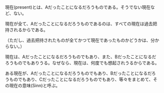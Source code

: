 現在(present)とは、Aだったことになるだろうものである。そうでない現在など、ない。

現在が全て、Aだったことになるだろうものであるのは、すべての現在は過去把持されるからである。

（ただし、過去把持されたものが全てかつて現在であったものかどうかは、分からない。）

現在は、Aだったことになるだろうものでもあり、また、Bだったことになるだろうものでもありうる。なぜなら、現在は、何度でも想起されうるからである。

ある現在が、Aだったことになるだろうものでもあり、Bだったことになるだろうものでもあり、Cだったことになるだろうものでもあり、等々をまとめて、その現在の意味(Sinn)と呼ぶ。
